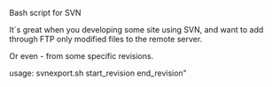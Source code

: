 Bash script for SVN

It`s great when you developing some site using SVN, and want to add through FTP only modified files to the remote server.

Or even - from some specific revisions.


usage: svnexport.sh start_revision end_revision"
